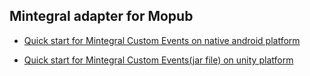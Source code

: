 
Mintegral adapter for Mopub
-----

- [Quick start for Mintegral Custom Events on native android  platform](http://cdn-adn.rayjump.com/cdn-adn/v2/markdown_v2/index.html?file=sdk-m_sdk_mopub-android&lang=en)


- [Quick start for Mintegral Custom Events(jar file) on unity platform](http://cdn-adn.rayjump.com/cdn-adn/v2/markdown_v2/index.html?file=sdk-m_sdk_mopub-unity&lang=en) 
